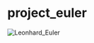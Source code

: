 # project_euler

![Leonhard_Euler](https://github.com/user-attachments/assets/f77c425e-23e9-496b-b568-7d1ba6311304)
